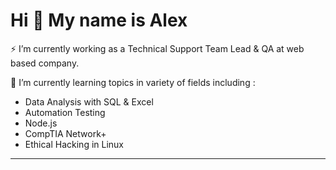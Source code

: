 Hi 👋 My name is Alex
===============================

⚡ I’m currently working as a Technical Support Team Lead & QA at web based company.

🌱 I’m currently learning topics in  variety of fields including :
- Data Analysis with SQL & Excel
- Automation Testing
- Node.js
- CompTIA Network+
- Ethical Hacking in Linux
-------------

<!--
**alexrosenbaum/alexrosenbaum** is a ✨ _special_ ✨ repository because its `README.md` (this file) appears on your GitHub profile.

Here are some ideas to get you started:

- 🔭 I’m currently working on ...
- 🌱 I’m currently learning ...
- 👯 I’m looking to collaborate on ...
- 🤔 I’m looking for help with ...
- 💬 Ask me about ...
- 📫 How to reach me: ...
- 😄 Pronouns: ...
- ⚡ Fun fact: ....
-->
